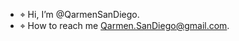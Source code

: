 - ⌖ Hi, I’m @QarmenSanDiego. 
- ⌖ How to reach me Qarmen.SanDiego@gmail.com.

<!---
QarmenSanDiego/QarmenSanDiego is a ✨ special ✨ repository because its `README.md` (this file) appears on your GitHub profile.
You can click the Preview link to take a look at your changes.
--->
